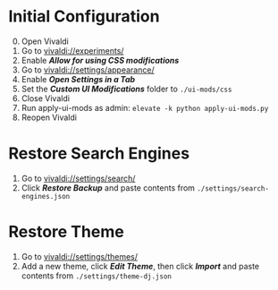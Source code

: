 # Initial Configuration

0. Open Vivaldi
1. Go to [vivaldi://experiments/](vivaldi://experiments/)
2. Enable ***Allow for using CSS modifications***
3. Go to [vivaldi://settings/appearance/](vivaldi://settings/appearance/)
4. Enable ***Open Settings in a Tab***
5. Set the ***Custom UI Modifications*** folder to `./ui-mods/css`
6. Close Vivaldi
7. Run apply-ui-mods as admin: `elevate -k python apply-ui-mods.py`
8. Reopen Vivaldi

# Restore Search Engines

1. Go to [vivaldi://settings/search/](vivaldi://settings/search/)
2. Click ***Restore Backup*** and paste contents from `./settings/search-engines.json`

# Restore Theme

1. Go to [vivaldi://settings/themes/](vivaldi://settings/themes/)
2. Add a new theme, click ***Edit Theme***, then click ***Import*** and paste contents from `./settings/theme-dj.json`

